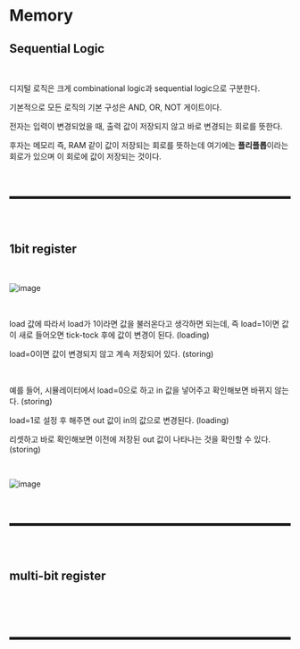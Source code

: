 # Memory
## Sequential Logic

<br>

디지털 로직은 크게 combinational logic과 sequential logic으로 구분한다.

기본적으로 모든 로직의 기본 구성은 AND, OR, NOT 게이트이다.

전자는 입력이 변경되었을 때, 출력 값이 저장되지 않고 바로 변경되는 회로를 뜻한다.

후자는 메모리 즉, RAM 같이 값이 저장되는 회로를 뜻하는데 여기에는 **플리플롭**이라는 회로가 있으며 이 회로에 값이 저장되는 것이다.

<br><br>
<hr style="border: 2px solid;">
<br><br>

## 1bit register

<br>

![image](https://user-images.githubusercontent.com/52172169/207806478-14745224-ee6a-4a96-a4da-f606619d9be7.png)

<br>

load 값에 따라서 load가 1이라면 값을 불러온다고 생각하면 되는데, 즉 load=1이면 값이 새로 들어오면 tick-tock 후에 값이 변경이 된다. (loading)

load=0이면 값이 변경되지 않고 계속 저장되어 있다. (storing)

<br>

예를 들어, 시뮬레이터에서 load=0으로 하고 in 값을 넣어주고 확인해보면 바뀌지 않는다. (storing)

load=1로 설정 후 해주면 out 값이 in의 값으로 변경된다. (loading)

리셋하고 바로 확인해보면 이전에 저장된 out 값이 나타나는 것을 확인할 수 있다. (storing)

<br>

![image](https://user-images.githubusercontent.com/52172169/207808483-27dce6bd-c586-41b3-8e59-c25f689ab103.png)

<br><br>
<hr style="border: 2px solid;">
<br><br>

## multi-bit register

<br>



<br><br>
<hr style="border: 2px solid;">
<br><br>
